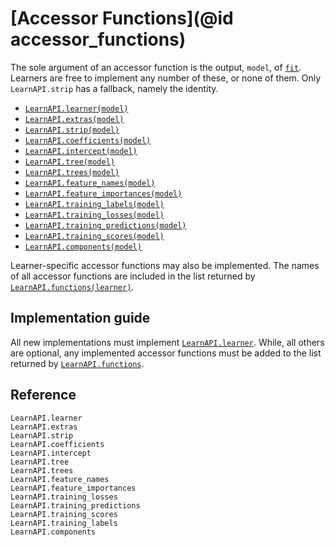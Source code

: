 # [Accessor Functions](@id accessor_functions)

The sole argument of an accessor function is the output, `model`, of
[`fit`](@ref). Learners are free to implement any number of these, or none of them. Only
`LearnAPI.strip` has a fallback, namely the identity.

- [`LearnAPI.learner(model)`](@ref)
- [`LearnAPI.extras(model)`](@ref)
- [`LearnAPI.strip(model)`](@ref)
- [`LearnAPI.coefficients(model)`](@ref)
- [`LearnAPI.intercept(model)`](@ref)
- [`LearnAPI.tree(model)`](@ref)
- [`LearnAPI.trees(model)`](@ref)
- [`LearnAPI.feature_names(model)`](@ref)
- [`LearnAPI.feature_importances(model)`](@ref)
- [`LearnAPI.training_labels(model)`](@ref)
- [`LearnAPI.training_losses(model)`](@ref)
- [`LearnAPI.training_predictions(model)`](@ref)
- [`LearnAPI.training_scores(model)`](@ref)
- [`LearnAPI.components(model)`](@ref)

Learner-specific accessor functions may also be implemented. The names of all accessor
functions are included in the list returned by [`LearnAPI.functions(learner)`](@ref).

## Implementation guide

All new implementations must implement [`LearnAPI.learner`](@ref). While, all others are
optional, any implemented accessor functions must be added to the list returned by
[`LearnAPI.functions`](@ref).


## Reference

```@docs
LearnAPI.learner
LearnAPI.extras
LearnAPI.strip
LearnAPI.coefficients
LearnAPI.intercept
LearnAPI.tree
LearnAPI.trees
LearnAPI.feature_names
LearnAPI.feature_importances
LearnAPI.training_losses
LearnAPI.training_predictions
LearnAPI.training_scores
LearnAPI.training_labels
LearnAPI.components
```


